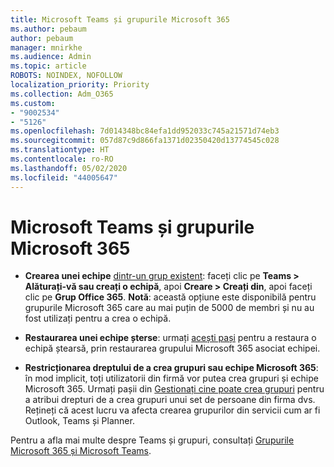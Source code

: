 ```yaml
---
title: Microsoft Teams și grupurile Microsoft 365
ms.author: pebaum
author: pebaum
manager: mnirkhe
ms.audience: Admin
ms.topic: article
ROBOTS: NOINDEX, NOFOLLOW
localization_priority: Priority
ms.collection: Adm_O365
ms.custom:
- "9002534"
- "5126"
ms.openlocfilehash: 7d014348bc84efa1dd952033c745a21571d74eb3
ms.sourcegitcommit: 057d87c9d866fa1371d02350420d13774545c028
ms.translationtype: HT
ms.contentlocale: ro-RO
ms.lasthandoff: 05/02/2020
ms.locfileid: "44005647"
---
```

# <a name="microsoft-teams-and-microsoft-365-groups"></a>Microsoft Teams și grupurile Microsoft 365

- **Crearea unei echipe** [dintr-un grup existent](https://support.microsoft.com/ro-RO/office/create-a-team-from-an-existing-group-24ec428e-40d7-4a1a-ab87-29be7d145865): faceți clic pe **Teams > Alăturați-vă sau creați o echipă**, apoi **Creare > Creați din**, apoi faceți clic pe **Grup Office 365**. **Notă**: această opțiune este disponibilă pentru grupurile Microsoft 365 care au mai puțin de 5000 de membri și nu au fost utilizați pentru a crea o echipă.

- **Restaurarea unei echipe șterse**: urmați [acești pași](https://docs.microsoft.com/microsoftteams/archive-or-delete-a-team#restore-a-deleted-team) pentru a restaura o echipă ștearsă, prin restaurarea grupului Microsoft 365 asociat echipei.

- **Restricționarea dreptului de a crea grupuri sau echipe Microsoft 365**: în mod implicit, toți utilizatorii din firmă vor putea crea grupuri și echipe Microsoft 365.  Urmați pașii din [Gestionați cine poate crea grupuri](https://support.office.com/article/Manage-who-can-create-Office-365-Groups-4c46c8cb-17d0-44b5-9776-005fced8e618) pentru a atribui drepturi de a crea grupuri unui set de persoane din firma dvs. Rețineți că acest lucru va afecta crearea grupurilor din servicii cum ar fi Outlook, Teams și Planner.

Pentru a afla mai multe despre Teams și grupuri, consultați [Grupurile Microsoft 365 și Microsoft Teams](https://docs.microsoft.com/microsoftteams/office-365-groups).
